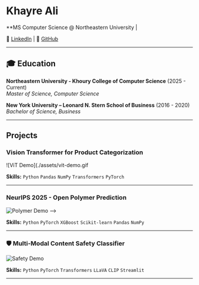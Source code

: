 # Khayre Ali

**MS Computer Science @ Northeastern University |

💼 [LinkedIn](https://linkedin.com/in/khayreali/) | 🔗 [GitHub](https://github.com/khayreali)

---

## 🎓 Education

**Northeastern University - Khoury College of Computer Science** (2025 - Current)  
*Master of Science, Computer Science*

**New York University – Leonard N. Stern School of Business** (2016 - 2020)  
*Bachelor of Science, Business*

---

## Projects

### Vision Transformer for Product Categorization
![ViT Demo](./assets/vit-demo.gif

**Skills:** `Python` `Pandas` `NumPy` `Transformers` `PyTorch`

---

### NeurIPS 2025 - Open Polymer Prediction
![Polymer Demo](./assets/polymer-demo.gif) -->

**Skills:** `Python` `PyTorch` `XGBoost` `Scikit-learn` `Pandas` `NumPy`

---

### 🛡️ Multi-Modal Content Safety Classifier
![Safety Demo](./assets/safety-demo.gif)

**Skills:** `Python` `PyTorch` `Transformers` `LLaVA` `CLIP` `Streamlit`

---

